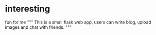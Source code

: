 # interesting
fun for me
"""
This is a small flask web app, users can write blog, upload images and chat with friends. 
"""
